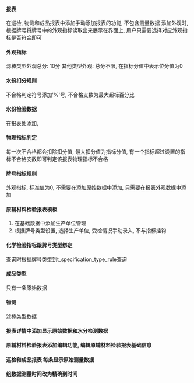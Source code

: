 #### 报表
在巡检, 物测和成品报表中添加手动添加报表的功能, 不包含测量数据
添加外观时, 根据牌号将牌号中的外观指标读取出来展示在界面上, 用户只需要选择对应外观指标是否符合即可
#### 外观指标
滤棒类型外观总分: 10分
其他类型外观: 总分不限, 在指标分值中表示位分值为0
#### 水份扣分规则
不合格判定符号添加'%'号, 不合格支数为最大超标百分比
#### 水份检验数据
在报表处添加,
#### 物理指标判定
每一次不合格都会扣除扣分值, 最大扣分值为指标分值, 有一个指标超过设置的指标不合格支数即可判定该报表物理指标不合格
#### 牌号指标规则
外观指标, 标准值为0, 不需要在添加原始数据中添加, 只需要在报表外观数据中添加
#### 原辅材料检验报表模板
1. 在基础数据中添加生产单位管理
2. 根据牌号类型设置, 选择生产单位, 受检情况手动录入, 不与指标挂钩
#### 化学检验指标跟牌号类型绑定
查询时根据牌号类型到t_specification_type_rule查询
#### 成品类型
只有一条原始数据
#### 物测
滤棒类型数据
#### 报表详情中添加显示原始数据和水分检测数据
#### 原辅材料检验报表添加编辑功能, 编辑原辅材料检验报表基础信息
#### 巡检和成品报表 每条显示原始测量数据
#### 组数据测量时间改为精确到时间